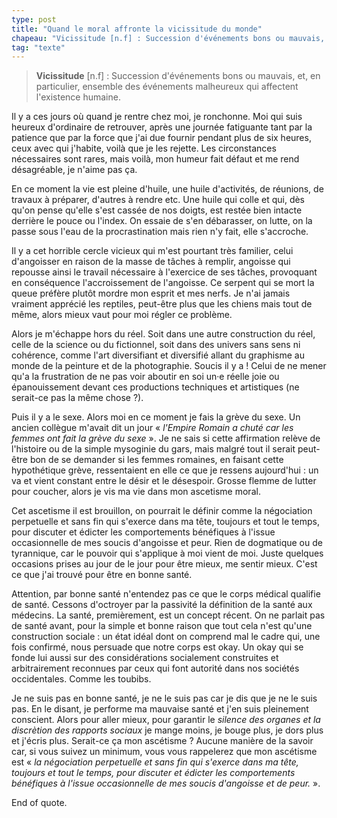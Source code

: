 ```yaml
---
type: post
title: "Quand le moral affronte la vicissitude du monde"
chapeau: "Vicissitude [n.f] : Succession d'événements bons ou mauvais, et, en particulier, ensemble des événements malheureux qui affectent l'existence humaine."
tag: "texte"
---
```


> **Vicissitude** [n.f] : Succession d'événements bons ou mauvais, et, en particulier, ensemble des événements malheureux qui affectent l'existence humaine.

Il y a ces jours où quand je rentre chez moi, je ronchonne. Moi qui suis heureux d'ordinaire de retrouver, après une journée fatiguante tant par la patience que par la force que j'ai due fournir pendant plus de six heures, ceux avec qui j'habite, voilà que je les rejette. Les circonstances nécessaires sont rares, mais voilà, mon humeur fait défaut et me rend désagréable, je n'aime pas ça.

En ce moment la vie est pleine d'huile, une huile d'activités, de réunions, de travaux à préparer, d'autres à rendre etc. Une huile qui colle et qui, dès qu'on pense qu'elle s'est cassée de nos doigts, est restée bien intacte derrière le pouce ou l'index. On essaie de s'en débarasser, on lutte, on la passe sous l'eau de la procrastination mais rien n'y fait, elle s'accroche.

Il y a cet horrible cercle vicieux qui m'est pourtant très familier, celui d'angoisser en raison de la masse de tâches à remplir, angoisse qui repousse ainsi le travail nécessaire à l'exercice de ses tâches, provoquant en conséquence l'accroissement de l'angoisse. Ce serpent qui se mort la queue préfère plutôt mordre mon esprit et mes nerfs. Je n'ai jamais vraiment apprécié les reptiles, peut-être plus que les chiens mais tout de même, alors mieux vaut pour moi régler ce problème.

Alors je m'échappe hors du réel. Soit dans une autre construction du réel, celle de la science ou du fictionnel, soit dans des univers sans sens ni cohérence, comme l'art diversifiant et diversifié allant du graphisme au monde de la peinture et de la photographie. Soucis il y a ! Celui de ne mener qu'a la frustration de ne pas voir aboutir en soi un·e réelle joie ou épanouissement devant ces productions techniques et artistiques (ne serait-ce pas la même chose ?).

Puis il y a le sexe. Alors moi en ce moment je fais la grève du sexe. Un ancien collègue m'avait dit un jour « *l'Empire Romain a chuté car les femmes ont fait la grève du sexe* ». Je ne sais si cette affirmation relève de l'histoire ou de la simple mysoginie du gars, mais malgré tout il serait peut-être bon de se demander si les femmes romaines, en faisant cette hypothétique grève, ressentaient en elle ce que je ressens aujourd'hui : un va et vient constant entre le désir et le désespoir. Grosse flemme de lutter pour coucher, alors je vis ma vie dans mon ascetisme moral.

Cet ascetisme il est brouillon, on pourrait le définir comme la négociation perpetuelle et sans fin qui s'exerce dans ma tête, toujours et tout le temps, pour discuter et édicter les comportements bénéfiques à l'issue occasionnelle de mes soucis d'angoisse et peur. Rien de dogmatique ou de tyrannique, car le pouvoir qui s'applique à moi vient de moi. Juste quelques occasions prises au jour de le jour pour être mieux, me sentir mieux. C'est ce que j'ai trouvé pour être en bonne santé.

Attention, par bonne santé n'entendez pas ce que le corps médical qualifie de santé. Cessons d'octroyer par la passivité la définition de la santé aux médecins. La santé, premièrement, est un concept récent. On ne parlait pas de santé avant, pour la simple et bonne raison que tout cela n'est qu'une construction sociale : un état idéal dont on comprend mal le cadre qui, une fois confirmé, nous persuade que notre corps est okay. Un okay qui se fonde lui aussi sur des considérations socialement construites et arbitrairement reconnues par ceux qui font autorité dans nos sociétés occidentales. Comme les toubibs.

Je ne suis pas en bonne santé, je ne le suis pas car je dis que je ne le suis pas. En le disant, je performe ma mauvaise santé et j'en suis pleinement conscient. Alors pour aller mieux, pour garantir le *silence des organes et la discrètion des rapports sociaux* je mange moins, je bouge plus, je dors plus et j'écris plus. Serait-ce ça mon ascétisme ? Aucune manière de la savoir car, si vous suivez un minimum, vous vous rappelerez que mon ascétisme est « *la négociation perpetuelle et sans fin qui s'exerce dans ma tête, toujours et tout le temps, pour discuter et édicter les comportements bénéfiques à l'issue occasionnelle de mes soucis d'angoisse et de peur.* ».

End of quote.